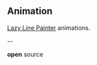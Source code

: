 ## Animation

[Lazy Line Painter][lazy-line-painter] animations.

[lazy-line-painter]:https://github.com/camoconnell/lazy-line-painter/

--

<!-- .slide: id="open-source" class="modal" data-modal-title="Open Source" -->

<!-- .slide: data-background="#dd5567" -->


**open** source

